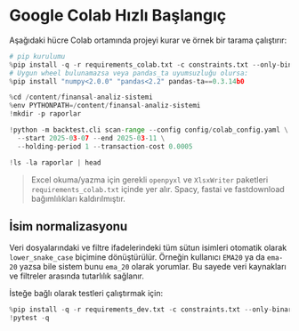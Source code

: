 # Google Colab Hızlı Başlangıç

Aşağıdaki hücre Colab ortamında projeyi kurar ve örnek bir tarama çalıştırır:

```python
# pip kurulumu
%pip install -q -r requirements_colab.txt -c constraints.txt --only-binary=:all: --no-binary=pandas-ta
# Uygun wheel bulunamazsa veya pandas_ta uyumsuzluğu olursa:
%pip install "numpy<2.0.0" "pandas<2.2" pandas-ta==0.3.14b0

%cd /content/finansal-analiz-sistemi
%env PYTHONPATH=/content/finansal-analiz-sistemi
!mkdir -p raporlar

!python -m backtest.cli scan-range --config config/colab_config.yaml \
  --start 2025-03-07 --end 2025-03-11 \
  --holding-period 1 --transaction-cost 0.0005

!ls -la raporlar | head
```

> Excel okuma/yazma için gerekli `openpyxl` ve `XlsxWriter` paketleri `requirements_colab.txt` içinde yer alır.
> Spacy, fastai ve fastdownload bağımlılıkları kaldırılmıştır.

## İsim normalizasyonu

Veri dosyalarındaki ve filtre ifadelerindeki tüm sütun isimleri otomatik olarak
`lower_snake_case` biçimine dönüştürülür. Örneğin kullanıcı `EMA20` ya da
`ema-20` yazsa bile sistem bunu `ema_20` olarak yorumlar. Bu sayede veri
kaynakları ve filtreler arasında tutarlılık sağlanır.

İsteğe bağlı olarak testleri çalıştırmak için:

```python
%pip install -q -r requirements_dev.txt -c constraints.txt --only-binary=:all: --no-binary=pandas-ta
!pytest -q
```
